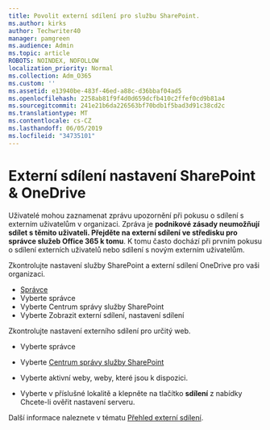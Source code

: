 ```yaml
---
title: Povolit externí sdílení pro službu SharePoint.
ms.author: kirks
author: Techwriter40
manager: pamgreen
ms.audience: Admin
ms.topic: article
ROBOTS: NOINDEX, NOFOLLOW
localization_priority: Normal
ms.collection: Adm_O365
ms.custom: ''
ms.assetid: e13940be-483f-46ed-a88c-d36bbaf04ad5
ms.openlocfilehash: 2258ab81f9f4d0d659dcfb410c2ffef0cd9b81a4
ms.sourcegitcommit: 241e21b6da226563bf70bdb1f5bad3d91c38cd2c
ms.translationtype: MT
ms.contentlocale: cs-CZ
ms.lasthandoff: 06/05/2019
ms.locfileid: "34735101"
---
```

# <a name="external-sharing-settings-for-sharepoint--onedrive"></a>Externí sdílení nastavení SharePoint & OneDrive

Uživatelé mohou zaznamenat zprávu upozornění při pokusu o sdílení s externím uživatelům v organizaci. Zpráva je **podnikové zásady neumožňují sdílet s těmito uživateli. Přejděte na externí sdílení ve středisku pro správce služeb Office 365 k tomu**. K tomu často dochází při prvním pokusu o sdílení externích uživatelů nebo sdílení s novým externím uživatelům.

Zkontrolujte nastavení služby SharePoint a externí sdílení OneDrive pro vaši organizaci.

- [Správce](https://admin.microsoft.com/AdminPortal/Home#/homepage">https://admin.microsoft.com/)
- Vyberte správce
- Vyberte Centrum správy služby SharePoint
- Vyberte Zobrazit externí sdílení, nastavení sdílení

Zkontrolujte nastavení externího sdílení pro určitý web.

- Vyberte správce

- Vyberte [Centrum správy služby SharePoint](https://admin.microsoft.com/AdminPortal/Home#/homepage">https://admin.microsoft.com/)

- Vyberte aktivní weby, weby, které jsou k dispozici.
- Vyberte v příslušné lokalitě a klepněte na tlačítko **sdílení** z nabídky Chcete-li ověřit nastavení serveru.

Další informace naleznete v tématu [Přehled externí sdílení](https://docs.microsoft.com/en-us/sharepoint/external-sharing-overview).